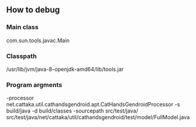 ## How to debug

### Main class
com.sun.tools.javac.Main

### Classpath
/usr/lib/jvm/java-8-openjdk-amd64/lib/tools.jar

### Program argments
-processor net.cattaka.util.cathandsgendroid.apt.CatHandsGendroidProcessor -s build/java -d build/classes -sourcepath src/test/java/ src/test/java/net/cattaka/util/cathandsgendroid/test/model/FullModel.java
